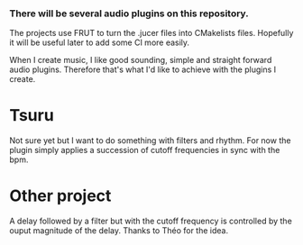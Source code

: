 ### There will be several audio plugins on this repository.

The projects use FRUT to turn the .jucer files into CMakelists files.
Hopefully it will be useful later to add some CI more easily.

When I create music, I like good sounding, simple and straight forward audio plugins. Therefore that's 
what I'd like to achieve with the plugins I create.

# Tsuru
Not sure yet but I want to do something with filters and rhythm.
For now the plugin simply applies a succession of cutoff frequencies
in sync with the bpm.

# Other project
A delay followed by a filter but with the cutoff frequency
is controlled by the ouput magnitude of the delay.
Thanks to Théo for the idea.
